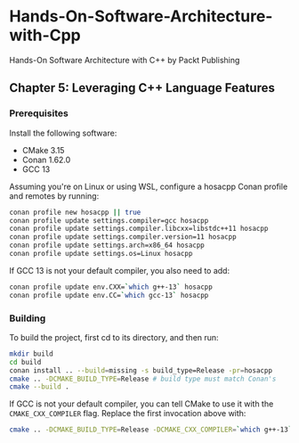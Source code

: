 # Hands-On-Software-Architecture-with-Cpp
Hands-On Software Architecture with C++ by Packt Publishing

## Chapter 5: Leveraging C++ Language Features

### Prerequisites

Install the following software:

- CMake 3.15
- Conan 1.62.0
- GCC 13

Assuming you're on Linux or using WSL, configure a hosacpp Conan profile and remotes by running:

```bash
conan profile new hosacpp || true
conan profile update settings.compiler=gcc hosacpp
conan profile update settings.compiler.libcxx=libstdc++11 hosacpp
conan profile update settings.compiler.version=11 hosacpp
conan profile update settings.arch=x86_64 hosacpp
conan profile update settings.os=Linux hosacpp
```

If GCC 13 is not your default compiler, you also need to add:

```bash
conan profile update env.CXX=`which g++-13` hosacpp
conan profile update env.CC=`which gcc-13` hosacpp
```

### Building

To build the project, first cd to its directory, and then run:

```bash
mkdir build
cd build
conan install .. --build=missing -s build_type=Release -pr=hosacpp
cmake .. -DCMAKE_BUILD_TYPE=Release # build type must match Conan's
cmake --build .
```

If GCC is not your default compiler, you can tell CMake to use it with the `CMAKE_CXX_COMPILER` flag.
Replace the first invocation above with:

```bash
cmake .. -DCMAKE_BUILD_TYPE=Release -DCMAKE_CXX_COMPILER=`which g++-13`
```

